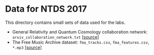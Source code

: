 # Data for NTDS 2017

This directory contains small sets of data used for the labs.

* General Relativity and Quantum Cosmology collaboration network:
  `arxiv_collaboration_network.txt`
  [[source](https://snap.stanford.edu/data/ca-GrQc.html)]
* The Free Music Archive dataset:
  `fma_tracks.csv`, `fma_features.csv`, `*.mp3`
  [[source](https://github.com/mdeff/fma)]
